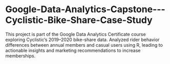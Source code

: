 # Google-Data-Analytics-Capstone---Cyclistic-Bike-Share-Case-Study
This project is part of the Google Data Analytics Certificate course exploring Cyclistic’s 2019–2020 bike-share data. Analyzed rider behavior differences between annual members and casual users using R, leading to actionable insights and marketing recommendations to increase memberships.

